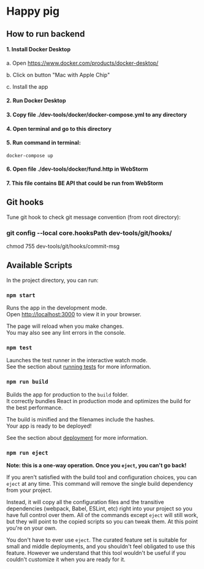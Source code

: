 # Happy pig

## How to run backend

#### 1. Install Docker Desktop

a. Open https://www.docker.com/products/docker-desktop/

b. Click on button "Mac with Apple Chip"

c. Install the app

#### 2. Run Docker Desktop

#### 3. Copy file ./dev-tools/docker/docker-compose.yml to any directory

#### 4. Open terminal and go to this directory

#### 5. Run command in terminal:

`docker-compose up`

#### 6. Open file ./dev-tools/docker/fund.http in WebStorm

#### 7. This file contains BE API that could be run from WebStorm

## Git hooks

Tune git hook to check git message convention (from root directory):

### git config --local core.hooksPath dev-tools/git/hooks/

chmod 755 dev-tools/git/hooks/commit-msg

## Available Scripts

In the project directory, you can run:

### `npm start`

Runs the app in the development mode.\
Open [http://localhost:3000](http://localhost:3000) to view it in your browser.

The page will reload when you make changes.\
You may also see any lint errors in the console.

### `npm test`

Launches the test runner in the interactive watch mode.\
See the section about [running tests](https://facebook.github.io/create-react-app/docs/running-tests) for more information.

### `npm run build`

Builds the app for production to the `build` folder.\
It correctly bundles React in production mode and optimizes the build for the best performance.

The build is minified and the filenames include the hashes.\
Your app is ready to be deployed!

See the section about [deployment](https://facebook.github.io/create-react-app/docs/deployment) for more information.

### `npm run eject`

**Note: this is a one-way operation. Once you `eject`, you can't go back!**

If you aren't satisfied with the build tool and configuration choices, you can `eject` at any time. This command will remove the single build dependency from your project.

Instead, it will copy all the configuration files and the transitive dependencies (webpack, Babel, ESLint, etc) right into your project so you have full control over them. All of the commands except `eject` will still work, but they will point to the copied scripts so you can tweak them. At this point you're on your own.

You don't have to ever use `eject`. The curated feature set is suitable for small and middle deployments, and you shouldn't feel obligated to use this feature. However we understand that this tool wouldn't be useful if you couldn't customize it when you are ready for it.
